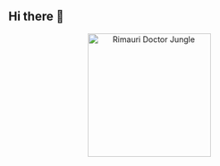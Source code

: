 ## Hi there 👋
<p align="center">
  <img src="https://github.com/RimauriProd/RimauriProd/blob/main/Rimauri%20officialPhoto%20856%20KB.png" width="220" alt="Rimauri Doctor Jungle" />
</p>
<!--
**RimauriProd/RimauriProd** is a ✨ _special_ ✨ repository because its `README.md` (this file) appears on your GitHub profile.

Here are some ideas to get you started:

- 🔭 I’m currently working on ...
- 🌱 I’m currently learning ...
- 👯 I’m looking to collaborate on ...
- 🤔 I’m looking for help with ...
- 💬 Ask me about ...
- 📫 How to reach me: ...
- 😄 Pronouns: ...
- ⚡ Fun fact: ...
-->
